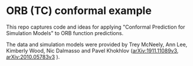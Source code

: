 # ORB (TC) conformal example

This repo captures code and ideas for applying "Conformal Prediction for Simulation Models" to ORB function predictions.

The data and simulation models were provided by Trey McNeely, Ann Lee, Kimberly Wood, Nic Dalmasso and Pavel Khokhlov ([arXiv:1911.11089v3](https://arxiv.org/abs/1911.11089), [arXiv:2010.05783v3](https://arxiv.org/abs/1911.11089) ).



